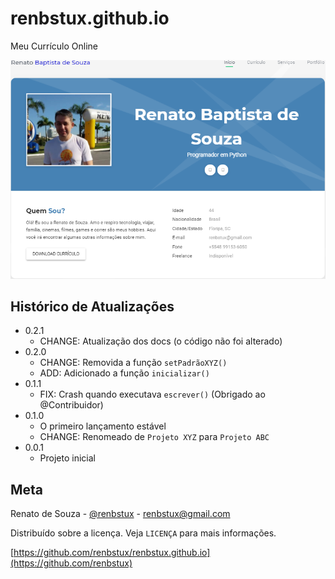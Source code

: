 # renbstux.github.io
Meu Currículo Online

![](pag.png)

## Histórico de Atualizações

* 0.2.1
    * CHANGE: Atualização dos docs (o código não foi alterado)
* 0.2.0
    * CHANGE: Removida a função `setPadrãoXYZ()`
    * ADD: Adicionado a função `inicializar()`
* 0.1.1
    * FIX: Crash quando executava `escrever()` (Obrigado ao @Contribuidor)
* 0.1.0
    * O primeiro lançamento estável
    * CHANGE: Renomeado de `Projeto XYZ` para `Projeto ABC`
* 0.0.1
    * Projeto inicial


## Meta

Renato de Souza - [@renbstux](https://twitter.com/) - renbstux@gmail.com

Distribuído sobre a licença. Veja `LICENÇA` para mais informações.

[https://github.com/renbstux/renbstux.github.io](https://github.com/renbstux)
